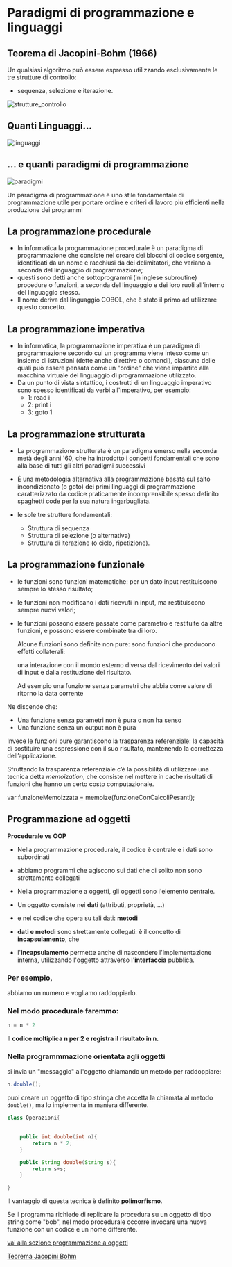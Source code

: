 # Paradigmi di programmazione e linguaggi


## Teorema di Jacopini-Bohm (1966)

Un qualsiasi algoritmo può essere espresso utilizzando esclusivamente le tre strutture di controllo:

* sequenza, selezione e iterazione.

![strutture_controllo](img/strutture_controllo.gif)


## Quanti Linguaggi...

![linguaggi](img/linguaggi.jpg)

## … e quanti paradigmi di programmazione

![paradigmi](img/paradigmi.jpg)

Un paradigma di programmazione è uno stile fondamentale di programmazione utile per portare ordine e criteri di lavoro più efficienti nella produzione dei programmi 

## La programmazione procedurale

* In informatica la programmazione procedurale è un paradigma di programmazione che consiste nel creare dei blocchi di codice sorgente, identificati da un nome e racchiusi da dei delimitatori, che variano a seconda del linguaggio di programmazione; 
* questi sono detti anche sottoprogrammi (in inglese subroutine) procedure o funzioni, a seconda del linguaggio e dei loro ruoli all'interno del linguaggio stesso.
* Il nome deriva dal linguaggio COBOL, che è stato il primo ad utilizzare questo concetto.

## La programmazione imperativa

* In informatica, la programmazione imperativa è un paradigma di programmazione secondo cui un programma viene inteso come un insieme di istruzioni (dette anche direttive o comandi), ciascuna delle quali può essere pensata come un "ordine" che viene impartito alla macchina virtuale del linguaggio di programmazione utilizzato. 
* Da un punto di vista sintattico, i costrutti di un linguaggio imperativo sono spesso identificati da verbi all'imperativo, per esempio:
	* 1: read i
	* 2: print i
	* 3: goto 1

## La programmazione strutturata

* La programmazione strutturata  è un paradigma emerso nella seconda metà degli anni '60, che ha introdotto i concetti fondamentali che sono alla base di tutti gli altri paradigmi successivi
* È una metodologia alternativa alla programmazione basata sul salto incondizionato (o goto) dei primi linguaggi di programmazione caratterizzato da codice praticamente incomprensibile spesso definito spaghetti code per la sua natura ingarbugliata. 

* le sole tre strutture fondamentali:

	* Struttura di sequenza
	* Struttura di selezione (o alternativa)
	* Struttura di iterazione (o ciclo, ripetizione).

## La programmazione funzionale

* le funzioni sono funzioni matematiche: per un dato input restituiscono sempre lo stesso risultato;
* le funzioni non modificano i dati ricevuti in input, ma restituiscono sempre nuovi valori;
* le funzioni possono essere passate come parametro e restituite da altre funzioni, e possono essere combinate tra di loro.

	Alcune funzioni sono definite non pure: sono funzioni che producono effetti collaterali:

	una interazione con il mondo esterno diversa dal ricevimento dei valori di input e dalla restituzione del risultato. 

	Ad esempio una funzione senza parametri che abbia come valore di ritorno la data corrente

Ne discende che:

* Una funzione senza parametri non è pura o non ha senso
* Una funzione senza un output non è pura

Invece le funzioni pure garantiscono la trasparenza referenziale: la capacità di sostituire una espressione con il suo risultato, mantenendo la correttezza dell’applicazione.

Sfruttando la trasparenza referenziale c’è la possibilità di utilizzare una tecnica detta *memoization*, che consiste nel mettere in cache risultati di funzioni che hanno un certo costo computazionale.

var funzioneMemoizzata = memoize(funzioneConCalcoliPesanti);

## Programmazione ad oggetti

**Procedurale vs OOP**

* Nella programmazione procedurale, il codice è centrale e i dati sono subordinati 
* abbiamo programmi che agiscono sui dati che di solito non sono strettamente collegati

* Nella programmazione a oggetti, gli oggetti sono l'elemento centrale. 
* Un oggetto consiste nei **dati** (attributi, proprietà, ...) 
* e nel codice che opera su tali dati: **metodi** 
* **dati e metodi** sono strettamente collegati: è il concetto di **incapsulamento**, che
* l'**incapsulamento** permette anche di nascondere l'implementazione interna, utilizzando l'oggetto attraverso l'**interfaccia** pubblica.

### Per esempio, 
abbiamo un numero e vogliamo raddoppiarlo. 

### Nel modo procedurale faremmo:

```java
n = n * 2
```

**Il codice moltiplica n per 2 e registra il risultato in n.**

### Nella programmmazione orientata agli oggetti

si invia un "messaggio" all'oggetto chiamando un metodo per raddoppiare:

```java
n.double();
```

puoi creare un oggetto di tipo stringa che accetta la chiamata al metodo `double()`, ma lo implementa in maniera differente. 

```java
class Operazioni{
	

	public int double(int n){
		return n * 2;
	}

	public String double(String s){
		return s+s;
	}

}
```

Il vantaggio di questa tecnica è definito **polimorfismo**.

Se il programma richiede di replicare la procedura su un oggetto di tipo string come "bob", 
nel modo procedurale occorre invocare una nuova funzione con un codice e un nome differente.

[vai alla sezione programmazione a oggetti](005_OOP.md)


[Teorema Jacopini Bohm](004_TeoremaJB.md)